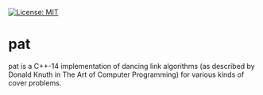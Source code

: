 [![License: MIT](https://img.shields.io/badge/License-MIT-yellow.svg)](https://opensource.org/licenses/MIT)

# pat

pat is a C++-14 implementation of dancing link algorithms (as described by
Donald Knuth in The Art of Computer Programming) for various kinds of cover
problems.

